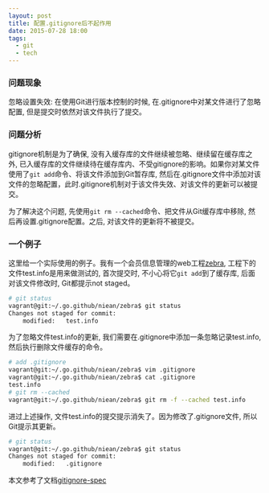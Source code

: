 ```yaml
---
layout: post
title: 配置.gitignore后不起作用
date: 2015-07-28 18:00
tags:
  - git
  - tech
---
```


### 问题现象
忽略设置失效: 在使用Git进行版本控制的时候, 在.gitignore中对某文件进行了忽略配置, 但是提交时依然对该文件执行了提交。


### 问题分析
gitignore机制是为了确保, 没有入缓存库的文件继续被忽略、继续留在缓存库之外, 已入缓存库的文件继续待在缓存库内、不受gitignore的影响。如果你对某文件使用了```git add```命令、将该文件添加到Git暂存库, 然后在.gitignore文件中添加对该文件的忽略配置，此时.gitignore机制对于该文件失效、对该文件的更新可以被提交。

为了解决这个问题, 先使用```git rm --cached```命令、把文件从Git缓存库中移除, 然后再设置.gitignore配置。之后, 对该文件的更新将不被提交。


### 一个例子
这里给一个实际使用的例子。我有一个会员信息管理的web工程[zebra](https://github.com/niean/zebra), 工程下的文件test.info是用来做测试的, 首次提交时, 不小心将它```git add```到了缓存库, 后面对该文件修改时, Git都提示not staged。

```bash
# git status
vagrant@git:~/.go.github/niean/zebra$ git status
Changes not staged for commit:
	modified:   test.info

```

为了忽略文件test.info的更新, 我们需要在.gitignore中添加一条忽略记录test.info, 然后执行删除文件缓存的命令。

```bash
# add .gitignore
vagrant@git:~/.go.github/niean/zebra$ vim .gitignore
vagrant@git:~/.go.github/niean/zebra$ cat .gitignore
test.info
# git rm --cached
vagrant@git:~/.go.github/niean/zebra$ git rm -f --cached test.info

```

进过上述操作, 文件test.info的提交提示消失了。因为修改了.gitignore文件, 所以Git提示其更新。

```bash
# git status
vagrant@git:~/.go.github/niean/zebra$ git status
Changes not staged for commit:
	modified:   .gitignore
```


本文参考了文档[gitignore-spec](http://git-scm.com/docs/gitignore)
